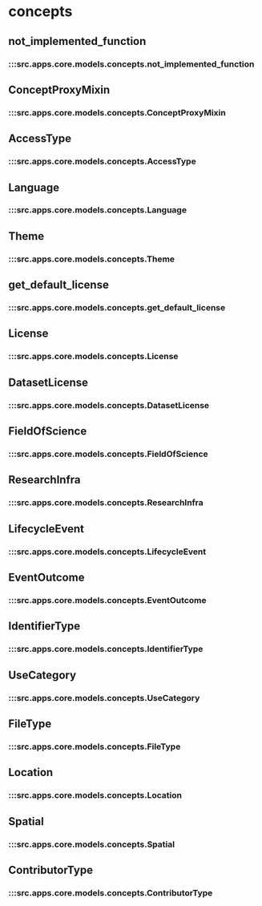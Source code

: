 # concepts

## not_implemented_function

### :::src.apps.core.models.concepts.not_implemented_function

## ConceptProxyMixin

### :::src.apps.core.models.concepts.ConceptProxyMixin

## AccessType

### :::src.apps.core.models.concepts.AccessType

## Language

### :::src.apps.core.models.concepts.Language

## Theme

### :::src.apps.core.models.concepts.Theme

## get_default_license

### :::src.apps.core.models.concepts.get_default_license

## License

### :::src.apps.core.models.concepts.License

## DatasetLicense

### :::src.apps.core.models.concepts.DatasetLicense

## FieldOfScience

### :::src.apps.core.models.concepts.FieldOfScience

## ResearchInfra

### :::src.apps.core.models.concepts.ResearchInfra

## LifecycleEvent

### :::src.apps.core.models.concepts.LifecycleEvent

## EventOutcome

### :::src.apps.core.models.concepts.EventOutcome

## IdentifierType

### :::src.apps.core.models.concepts.IdentifierType

## UseCategory

### :::src.apps.core.models.concepts.UseCategory

## FileType

### :::src.apps.core.models.concepts.FileType

## Location

### :::src.apps.core.models.concepts.Location

## Spatial

### :::src.apps.core.models.concepts.Spatial

## ContributorType

### :::src.apps.core.models.concepts.ContributorType

